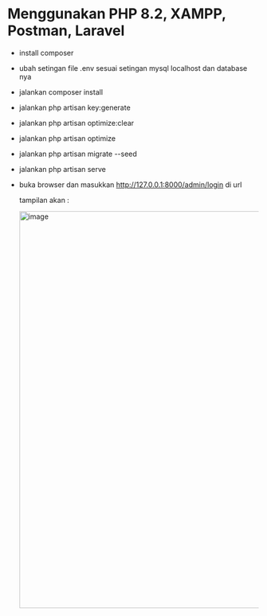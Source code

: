 # Menggunakan PHP 8.2, XAMPP, Postman, Laravel

- install composer

- ubah setingan file .env sesuai setingan mysql localhost dan database nya

- jalankan composer install

- jalankan php artisan key:generate

- jalankan php artisan optimize:clear

- jalankan php artisan optimize

- jalankan php artisan migrate --seed

- jalankan php artisan serve

- buka browser dan masukkan http://127.0.0.1:8000/admin/login di url

  tampilan akan :

  <img width="1445" height="798" alt="image" src="https://github.com/user-attachments/assets/15ccbf81-0739-4f73-90a7-62eb0206d19d" />
